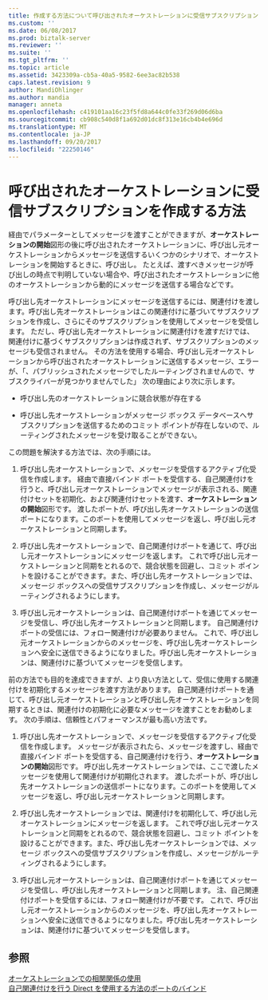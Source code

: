```yaml
---
title: 作成する方法について呼び出されたオーケストレーションに受信サブスクリプション |Microsoft ドキュメント
ms.custom: ''
ms.date: 06/08/2017
ms.prod: biztalk-server
ms.reviewer: ''
ms.suite: ''
ms.tgt_pltfrm: ''
ms.topic: article
ms.assetid: 3423309a-cb5a-40a5-9582-6ee3ac82b538
caps.latest.revision: 9
author: MandiOhlinger
ms.author: mandia
manager: anneta
ms.openlocfilehash: c419101aa16c23f5fd8a644c0fe33f269d06d6ba
ms.sourcegitcommit: cb908c540d8f1a692d01dc8f313e16cb4b4e696d
ms.translationtype: MT
ms.contentlocale: ja-JP
ms.lasthandoff: 09/20/2017
ms.locfileid: "22250146"
---
```

# <a name="how-to-create-receive-subscriptions-at-invoked-orchestrations"></a>呼び出されたオーケストレーションに受信サブスクリプションを作成する方法
経由でパラメーターとしてメッセージを渡すことができますが、**オーケストレーションの開始**図形の後に呼び出されたオーケストレーションに、呼び出し元オーケストレーションからメッセージを送信するいくつかのシナリオで、オーケストレーションを開始するときに、呼び出し。 たとえば、渡すべきメッセージが呼び出しの時点で判明していない場合や、呼び出されたオーケストレーションに他のオーケストレーションから動的にメッセージを送信する場合などです。  
  
 呼び出し先オーケストレーションにメッセージを送信するには、関連付けを渡します。呼び出し先オーケストレーションはこの関連付けに基づいてサブスクリプションを作成し、さらにそのサブスクリプションを使用してメッセージを受信します。 ただし、呼び出し先オーケストレーションに関連付けを渡すだけでは、関連付けに基づくサブスクリプションは作成されず、サブスクリプションのメッセージも受信されません。 その方法を使用する場合、呼び出し元オーケストレーションから呼び出されたオーケストレーションに送信するメッセージ、エラーが、「、パブリッシュされたメッセージでしたルーティングされませんので、サブスクライバーが見つかりませんでした」 次の理由により次に示します。  
  
-   呼び出し先のオーケストレーションに競合状態が存在する  
  
-   呼び出し先オーケストレーションがメッセージ ボックス データベースへサブスクリプションを送信するためのコミット ポイントが存在しないので、ルーティングされたメッセージを受け取ることができない。  
  
 この問題を解決する方法では、次の手順には。  
  
1.  呼び出し先オーケストレーションで、メッセージを受信するアクティブ化受信を作成します。 経由で直接バインド ポートを受信する、自己関連付けを行うと、呼び出し元オーケストレーションでメッセージが表示される、関連付けセットを初期化、および関連付けセットを渡す、**オーケストレーションの開始**図形です。 渡したポートが、呼び出し先オーケストレーションの送信ポートになります。このポートを使用してメッセージを返し、呼び出し元オーケストレーションと同期します。  
  
2.  呼び出し先オーケストレーションで、自己関連付けポートを通じて、呼び出し元オーケストレーションにメッセージを返します。 これで呼び出し元オーケストレーションと同期をとれるので、競合状態を回避し、コミット ポイントを設けることができます。また、呼び出し先オーケストレーションでは、メッセージ ボックスへの受信サブスクリプションを作成し、メッセージがルーティングされるようにします。  
  
3.  呼び出し元オーケストレーションは、自己関連付けポートを通じてメッセージを受信し、呼び出し先オーケストレーションと同期します。 自己関連付けポートの受信には、フォロー関連付けが必要ありません。 これで、呼び出し元オーケストレーションからのメッセージを、呼び出し先オーケストレーションへ安全に送信できるようになりました。呼び出し先オーケストレーションは、関連付けに基づいてメッセージを受信します。  
  
 前の方法でも目的を達成できますが、より良い方法として、受信に使用する関連付けを初期化するメッセージを渡す方法があります。 自己関連付けポートを通じて、呼び出し元オーケストレーションと呼び出し先オーケストレーションを同期するときは、関連付けの初期化に必要なメッセージを渡すことをお勧めします。 次の手順は、信頼性とパフォーマンスが最も高い方法です。  
  
1.  呼び出し先オーケストレーションで、メッセージを受信するアクティブ化受信を作成します。 メッセージが表示されたら、メッセージを渡すし、経由で直接バインド ポートを受信する、自己関連付けを行う、**オーケストレーションの開始**図形です。 呼び出し先オーケストレーションでは、ここで渡したメッセージを使用して関連付けが初期化されます。 渡したポートが、呼び出し先オーケストレーションの送信ポートになります。このポートを使用してメッセージを返し、呼び出し元オーケストレーションと同期します。  
  
2.  呼び出し先オーケストレーションでは、関連付けを初期化して、呼び出し元オーケストレーションにメッセージを返します。 これで呼び出し元オーケストレーションと同期をとれるので、競合状態を回避し、コミット ポイントを設けることができます。また、呼び出し先オーケストレーションでは、メッセージ ボックスへの受信サブスクリプションを作成し、メッセージがルーティングされるようにします。  
  
3.  呼び出し元オーケストレーションは、自己関連付けポートを通じてメッセージを受信し、呼び出し先オーケストレーションと同期します。 注、自己関連付けポートを受信するには、フォロー関連付けが不要です。 これで、呼び出し元オーケストレーションからのメッセージを、呼び出し先オーケストレーションへ安全に送信できるようになりました。呼び出し先オーケストレーションは、関連付けに基づいてメッセージを受信します。  
  
## <a name="see-also"></a>参照  
 [オーケストレーションでの相関関係の使用](../core/using-correlations-in-orchestrations.md)   
 [自己関連付けを行う Direct を使用する方法のポートのバインド](../core/how-to-use-self-correlating-direct-bound-ports.md)